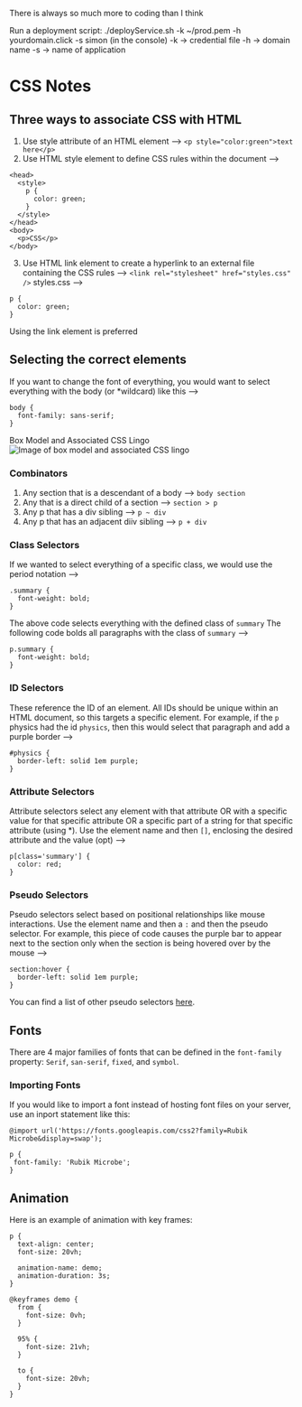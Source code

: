 There is always so much more to coding than I think

Run a deployment script:
./deployService.sh -k ~/prod.pem -h yourdomain.click -s simon (in the console)
-k -> credential file
-h -> domain name
-s -> name of application

# CSS Notes
## Three ways to associate CSS with HTML
1. Use style attribute of an HTML element --> `<p style="color:green">text here</p>`
2. Use HTML style element to define CSS rules within the document --> 
```
<head>
  <style>
    p {
      color: green;
    }
  </style>
</head>
<body>
  <p>CSS</p>
</body>
```
3. Use HTML link element to create a hyperlink to an external file containing the CSS rules --> `<link rel="stylesheet" href="styles.css" />`
styles.css -->
```
p {
  color: green;
}
```
Using the link element is preferred

## Selecting the correct elements
If you want to change the font of everything, you would want to select everything with the body (or *wildcard) like this --> 
```
body {
  font-family: sans-serif;
}
```
Box Model and Associated CSS Lingo
![Image of box model and associated CSS lingo](https://github.com/webprogramming260/.github/raw/main/profile/css/introduction/cssBoxModel.jpg)

### Combinators
1. Any section that is a descendant of a body --> 
`body section`
2. Any that is a direct child of a section --> 
`section > p`
3. Any p that has a div sibling --> 
`p ~ div`
4. Any p that has an adjacent diiv sibling --> 
`p + div`

### Class Selectors
If we wanted to select everything of a specific class, we would use the period notation --> 
```
.summary {
  font-weight: bold;
}
```
The above code selects everything with the defined class of `summary`
The following code bolds all paragraphs with the class of `summary` -->
```
p.summary {
  font-weight: bold;
}
```

### ID Selectors
These reference the ID of an element. All IDs should be unique within an HTML document, so this targets a specific element. For example, if the `p` physics had the id `physics`, then this would select that paragraph and add a purple border -->
```
#physics {
  border-left: solid 1em purple;
}
```

### Attribute Selectors
Attribute selectors select any element with that attribute OR with a specific value for that specific attribute OR a specific part of a string for that specific attribute (using *). Use the element name and then `[]`, enclosing the desired attribute and the value (opt) -->
```
p[class='summary'] {
  color: red;
}
```

### Pseudo Selectors
Pseudo selectors select based on positional relationships like mouse interactions. Use the element name and then a `:` and then the pseudo selector. For example, this piece of code causes the purple bar to appear next to the section only when the section is being hovered over by the mouse -->
```
section:hover {
  border-left: solid 1em purple;
}
```
You can find a list of other pseudo selectors [here](https://developer.mozilla.org/en-US/docs/Web/CSS/Pseudo-classes).

## Fonts
There are 4 major families of fonts that can be defined in the `font-family` property: `Serif`, `san-serif`, `fixed`, and `symbol`.

 ### Importing Fonts
 If you would like to import a font instead of hosting font files on your server, use an inport statement like this:
 ```
 @import url('https://fonts.googleapis.com/css2?family=Rubik Microbe&display=swap');

p {
  font-family: 'Rubik Microbe';
}
```

## Animation
Here is an example of animation with key frames:
```
p {
  text-align: center;
  font-size: 20vh;

  animation-name: demo;
  animation-duration: 3s;
}

@keyframes demo {
  from {
    font-size: 0vh;
  }

  95% {
    font-size: 21vh;
  }

  to {
    font-size: 20vh;
  }
}
```

